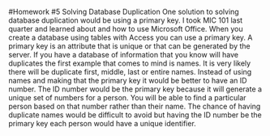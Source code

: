 #Homework #5 
Solving Database Duplication
One solution to solving database duplication would be using a primary key. I took MIC 101 last quarter and learned
about and how to use Microsoft Office. When you create a database using tables with Access you can use a primary key.
A primary key is an attribute that is unique or that can be generated by the server. If you have a database of 
information that you know will have duplicates the first example that comes to mind is names. It is very likely 
there will be duplicate first, middle, last or entire  names. Instead of using names and making that the primary
key it would be better to have an ID number. The ID number would be the primary key because it will generate a unique
set of numbers for a person. You will be able to find a particular person based on that number rather than their name.
The chance of having duplicate names would be difficult to avoid but having the ID number be the primary key each
person would have a unique identifier. 
